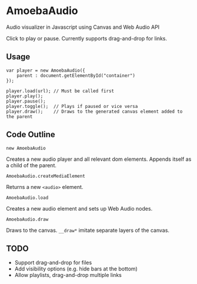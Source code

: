 AmoebaAudio
===========

Audio visualizer in Javascript using Canvas and Web Audio API

Click to play or pause. Currently supports drag-and-drop for links.

## Usage ##

```
var player = new AmoebaAudio({
	parent : document.getElementById("container")
});

player.load(url); // Must be called first
player.play();
player.pause();
player.toggle();  // Plays if paused or vice versa
player.draw();    // Draws to the generated canvas element added to the parent
```

## Code Outline ##
`new AmoebaAudio`

Creates a new audio player and all relevant dom elements. Appends itself as a child of the parent.

`AmoebaAudio.createMediaElement`

Returns a new `<audio>` element.

`AmoebaAudio.load`

Creates a new audio element and sets up Web Audio nodes.

`AmoebaAudio.draw`

Draws to the canvas. `__draw*` imitate separate layers of the canvas.


## TODO ##
- Support drag-and-drop for files
- Add visibility options (e.g. hide bars at the bottom)
- Allow playlists, drag-and-drop multiple links
